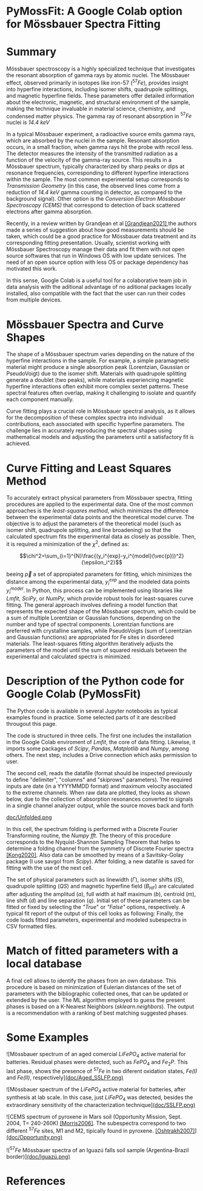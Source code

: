# PyMossFit: A Google Colab option for Mössbauer Spectra Fitting

# Summary
Mössbauer spectroscopy is a highly specialized technique that investigates the resonant absorption of gamma rays by atomic nuclei. The Mössbauer effect, observed primarily in isotopes like iron-57 ($^{57}Fe$), provides insight into hyperfine interactions, including isomer shifts, quadrupole splittings, and magnetic hyperfine fields. These parameters offer detailed information about the electronic, magnetic, and structural environment of the sample, making the technique invaluable in material science, chemistry, and condensed matter physics. The gamma ray of resonant absorption in $^{57}Fe$ nuclei is *14.4 keV* 

In a typical Mössbauer experiment, a radioactive source emits gamma rays, which are absorbed by the nuclei in the sample. Resonant absorption occurs, in a small fraction, when gamma rays hit the probe with recoil less. The detector measures the intensity of the transmitted radiation as a function of the velocity of the gamma-ray source. This results in a Mössbauer spectrum, typically characterized by sharp peaks or dips at resonance frequencies, corresponding to different hyperfine interactions within the sample. The most common experimental setup corresponds to *Transmission Geometry* (in this case, the observed lines come from a reduction of *14.4 keV* gamma counting in detector, as compared to the background signal). Other option is the *Conversion Electron Mössbauer Spectroscopy (CEMS)* that correspond to detection of back scattered electrons after gamma absorption. 

Recently, in a review written by Grandjean et al [[Grandjean2021]](https://doi.org/10.1021/acs.chemmater.1c00326),the authors made a series of suggestion about how good measurements should be taken, which could be a good practice for Mössbauer data treatment and its corresponding fitting presentation.
Usually, scientist working with Mössbauer Spectroscopy manage their data and fit them with not open source softwares that run in Windows OS with low update services. The need of an open source option with less OS or package dependency has motivated this work.

In this sense, Google Colab is a useful tool for a colaborative team job in data analysis with the aditional advantage of no aditional packages locally installed, also compatible with the fact that the user can run their codes from multiple devices.

# Mössbauer Spectra and Curve Shapes
The shape of a Mössbauer spectrum varies depending on the nature of the hyperfine interactions in the sample. For example, a simple paramagnetic material might produce a single absorption peak (Lorentzian, Gaussian  or PseudoVoigt) due to the isomer shift. Materials with quadrupole splitting generate a doublet (two peaks), while materials experiencing magnetic hyperfine interactions often exhibit more complex sextet patterns. These spectral features often overlap, making it challenging to isolate and quantify each component manually.

Curve fitting plays a crucial role in Mössbauer spectral analysis, as it allows for the decomposition of these complex spectra into individual contributions, each associated with specific hyperfine parameters. The challenge lies in accurately reproducing the spectral shapes using mathematical models and adjusting the parameters until a satisfactory fit is achieved.

# Curve Fitting and Least Squares Method
To accurately extract physical parameters from Mössbauer spectra, fitting procedures are applied to the experimental data. One of the most common approaches is the *least-squares method*, which minimizes the difference between the experimental data points and the theoretical model curve. The objective is to adjust the parameters of the theoretical model (such as isomer shift, quadrupole splitting, and line broadening) so that the calculated spectrum fits the experimental data as closely as possible. Then, it is required a minimization of the $\chi^2$, defined as:

$$\chi^2=\sum_{i=1}^{N}\frac{(y_i^{exp}-y_i^{model}(\vec{p}))^2}{\epsilon_i^2}$$

beeing $\vec{p}$ a set of appropiated parameters for fitting, which minimizes the distance among the experimental data, $y_i^{exp}$ and the modeled data points $y_i^{model}$.
In Python, this process can be implemented using libraries like *Lmfit*, *SciPy*, or *NumPy*, which provide robust tools for least-squares curve fitting. The general approach involves defining a model function that represents the expected shape of the Mössbauer spectrum, which could be a sum of multiple Lorentzian or Gaussian functions, depending on the number and type of spectral components. Lorentzian functions are preferred with crystalline samples, while PseudoVoigts (sum of Lorentzian and Gaussian functions) are appropriated for Fe sites in disordered materials. The least-squares fitting algorithm iteratively adjusts the parameters of the model until the sum of squared residuals between the experimental and calculated spectra is minimized.

# Description of the Python code for Google Colab (PyMossFit)
The Python code is available in several Jupyter notebooks as typical examples found in practice. Some selected parts of it are described througout this page.

The code is structured in three cells. The first one includes the installation in the Google Colab enviroment of *Lmfit*, the core of data fitting. Likewise, it imports some packages of *Scipy*, *Pandas*, *Matplotlib* and *Numpy*, among others. The next step, includes a Drive connection which asks permission to user.

The second cell, reads the datafile (format should be inspected previously to define "delimiter", "columns" and "skiprows" parameters). The required inputs are date (in a YYYYMMDD format) and maximum velocity asociated to the extreme channels.
When raw data are plotted, they looks as shown below, due to the collection of absorption resonances converted to signals in a single channel analyzer output, while the source moves back and forth

[doc/Unfolded.png](https://github.com/fsacconeUBA/PyMossFit/blob/9fd5bd078652533d501ecc178307ac4ca773b829/Unfolded.png)

In this cell, the spectrum folding is performed with a Discrete Fourier Transforming routine, the *Numpy fft*. The theory of this procedure corresponds to the Nyquist-Shannon Sampling Theorem that helps to determine a folding channel from the symmetry of Discrete Fourier spectra [[Kong2020]](https://pythonnumericalmethods.studentorg.berkeley.edu/notebooks/chapter24.02-Discrete-Fourier-Transform.html). Also data can be smoothed by means of a Savitsky-Golay package (I use savgol from *Scipy*). After folding, a new datafile is saved for fitting with the use of the next cell. 

The set of physical parameters such as linewidth ($\Gamma$), isomer shifts (*IS*), quadrupole splitting (*QS*) and magnetic hyperfine field ($B_{HF}$) are calculated after adjusting the amplitud (*a*), full width at half maximum (*b*), centroid (*m*), line shift (*d*) and line separation (*q*). Initial set of these parameters can be fitted or fixed by selecting the *"True*" or *"False"* options, respectively. A typical fit report of the output of this cell looks as following:
Finally, the code loads fitted parameters, experimental and modeled subespectra in CSV formatted files. 

# Match of fitted parameters with a local database
A final cell allows to identify the phases from an own database. This procedure is based on minimization of Eulerian distances of the set of parameters with the bibliographic collected ones, that can be updated or extended by the user. The ML algorithm employed to guess the present phases is based on a K-Nearest Neighbors (*sklearn.neighbors*). The output is a recommendation with a ranking of best matching suggested phases. 


# Some Examples

![Mössbauer spectrum of an aged comercial $LiFePO_{4}$ active material for batteries. Residual phases were detected, such as $FePO_{4}$ and $Fe_{2}P$. This last phase, shows the presence of $^{57}Fe$ in two diferent oxidation states, *Fe(I)* and *Fe(II)*, respectively][(doc/Aged_SSLFP.png)](https://github.com/fsacconeUBA/PyMossFit/blob/3094014496783bff2e8d0e5a986c48feaedfbbb0/Aged_SSLFP.png)

![Mössbauer spectrum of the $LiFePO_{4}$ active material for batteries, after synthesis at lab scale. In this case, just $LiFePO_{4}$ was detected, besides the extraordinary sensitivity of the 
characterization technique][(doc/SSLFP.png)](https://github.com/fsacconeUBA/PyMossFit/blob/21102e0922ab90e0ab3a767d5a9ceabcc2af44c3/SSLFP.png)

![CEMS spectrum of pyroxene in Mars soil (Opportunity Mission, Sept. 2004, T= 240-260K) [[Morris2006]](https://doi.org/10.1029/2006JE002791). The subespectra correspond to two different $^{57}Fe$ sites, M1 and M2, tipically found in pyroxene. [[Oshtrakh2007]](https://doi.org/10.1007/s10751-008-9646-4)][(doc/Opportunity.png)](https://github.com/fsacconeUBA/PyMossFit/blob/1c0b76d1468396190c96b9e789d36b9a0c2ed2c4/Opportunity.png)

![$^{57}Fe$ Mössbauer spectra of an Iguazú falls soil sample (Argentina-Brazil border)][(doc/Iguazú.png)](https://github.com/fsacconeUBA/PyMossFit/blob/21102e0922ab90e0ab3a767d5a9ceabcc2af44c3/Iguaz%C3%BA.png)

# References
